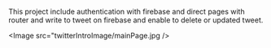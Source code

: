 This project include authentication with firebase and direct pages with router and write to tweet on firebase and enable to delete or updated tweet.

<Image src="twitterIntroImage/mainPage.jpg />
